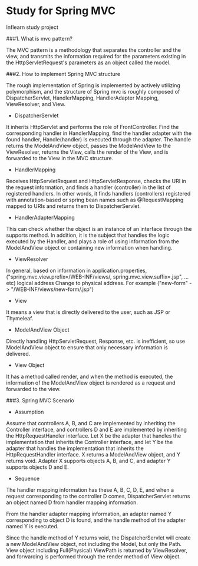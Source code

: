 # Study for Spring MVC

Inflearn study project

###1. What is mvc pattern?

The MVC pattern is a methodology that separates the controller and the view, and transmits the information required for the parameters existing in the HttpServletRequest's parameters as an object called the model.

###2. How to implement Spring MVC structure

The rough implementation of Spring is implemented by actively utilizing polymorphism, and the structure of Spring mvc is roughly composed of DispatcherServlet, HandlerMapping, HandlerAdapter Mapping, ViewResolver, and View.

- DispatcherServlet

It inherits HttpServlet and performs the role of FrontController. Find the corresponding handler in HandlerMapping, find the handler adapter with the found handler,
Handle(handler) is executed through the adapter. The handle returns the ModelAndView object, passes the ModelAndView to the ViewResolver, returns the View, calls the render of the View, and is forwarded to the View in the MVC structure. 

- HandlerMapping

Receives HttpServletRequest and HttpServletResponse, checks the URI in the request information, and finds a handler (controller) in the list of registered handlers.
In other words, it finds handlers (controllers) registered with annotation-based or spring bean names such as @RequestMapping mapped to URIs and returns them to DispatcherServlet.

- HandlerAdapterMapping

This can check whether the object is an instance of an interface through the supports method.
In addition, it is the subject that handles the logic executed by the Handler, and plays a role of using information from the ModelAndView object or containing new information when handling.  

- ViewResolver

In general, based on information in application.properties, ("spring.mvc.view.prefix=/WEB-INF/views/, spring.mvc.view.suffix=.jsp", ... etc) logical address Change to physical address.
For example ("new-form" -> "/WEB-INF/views/new-form/.jsp")

- View

It means a view that is directly delivered to the user, such as JSP or Thymeleaf.

- ModelAndView Object

Directly handling HttpServletRequest, Response, etc. is inefficient, so use ModelAndView object to ensure that only necessary information is delivered.

- View Object

It has a method called render, and when the method is executed, the information of the ModelAndView object is rendered as a request and forwarded to the view.

###3. Spring MVC Scenario

- Assumption

Assume that controllers A, B, and C are implemented by inheriting the Controller interface, and controllers D and E are implemented by inheriting the HttpRequestHandler interface.
Let X be the adapter that handles the implementation that inherits the Controller interface, and let Y be the adapter that handles the implementation that inherits the HttpRequestHandler interface.
X returns a ModelAndView object, and Y returns void.
Adapter X supports objects A, B, and C, and adapter Y supports objects D and E.

- Sequence

The handler mapping information has these A, B, C, D, E, and when a request corresponding to the controller D comes,
DispatcherServlet returns an object named D from handler mapping information.

From the handler adapter mapping information, an adapter named Y corresponding to object D is found, and the handle method of the adapter named Y is executed.

Since the handle method of Y returns void, the DispatcherServlet will create a new ModelAndView object, not including the Model, but only the Path.
View object including Full(Physical) ViewPath is returned by ViewResolver, and forwarding is performed through the render method of View object.
